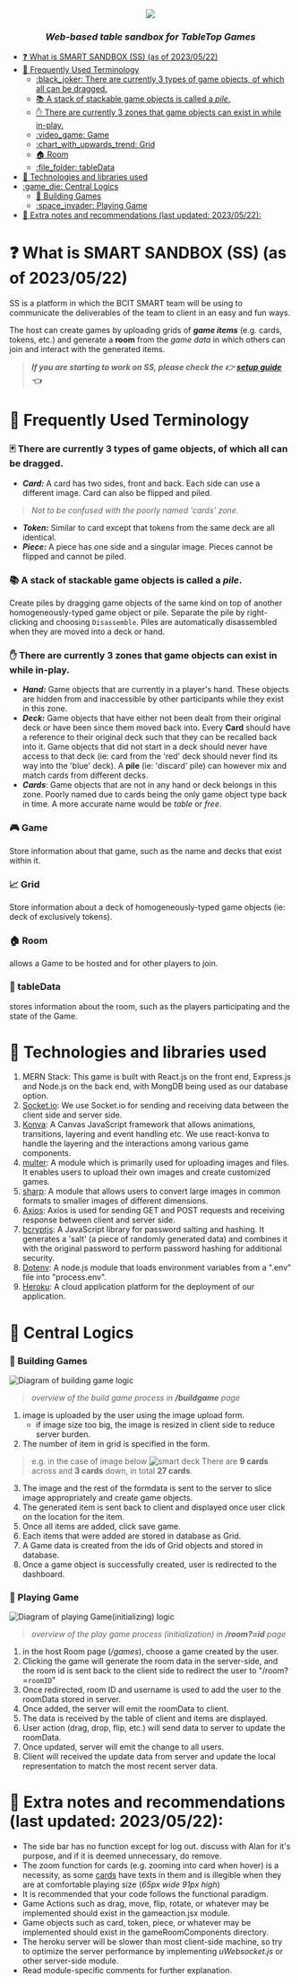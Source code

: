 <div align="center">
<img src="./public/assets/images/logo.png" /><br>
<h3><i>Web-based table sandbox for TableTop Games</i></h3>
</div>

- [❓ What is SMART SANDBOX (SS) (as of 2023/05/22)](#-what-is-smart-sandbox-ss-as-of-20230522)
- [:book: Frequently Used Terminology](#book-frequently-used-terminology)
    - [:black\_joker: There are currently 3 types of game objects, of which all can be dragged.](#black_joker-there-are-currently-3-types-of-game-objects-of-which-all-can-be-dragged)
    - [:books: A stack of stackable game objects is called a *pile*.](#books-a-stack-of-stackable-game-objects-is-called-a-pile)
    - [:hand: There are currently 3 zones that game objects can exist in while in-play.](#hand-there-are-currently-3-zones-that-game-objects-can-exist-in-while-in-play)
    - [:video\_game: Game](#video_game-game)
    - [:chart\_with\_upwards\_trend: Grid](#chart_with_upwards_trend-grid)
    - [:house: Room](#house-room)
    - [:file\_folder: tableData](#file_folder-tabledata)
- [:memo: Technologies and libraries used](#memo-technologies-and-libraries-used)
- [:game\_die: Central Logics](#game_die-central-logics)
    - [:hammer: Building Games](#hammer-building-games)
    - [:space\_invader: Playing Game](#space_invader-playing-game)
- [:pencil: Extra notes and recommendations (last updated: 2023/05/22):](#pencil-extra-notes-and-recommendations-last-updated-20230522)

# ❓ What is SMART SANDBOX (SS) (as of 2023/05/22)

SS is a platform in which the BCIT SMART team will be using to communicate the deliverables of the team to client in an easy and fun ways.

The host can create games by uploading grids of ***game items*** (e.g. cards, tokens, etc.) and generate a **room** from the *game data* in which others can join and interact with the generated items.

> **_If you are starting to work on SS, please check the :point_right: [setup guide](./docs/setup.md) :point_left:_**

# :book: Frequently Used Terminology
### :black_joker: There are currently 3 types of game objects, of which all can be dragged.
- ***Card:*** A card has two sides, front and back. Each side can use a different image. Card can also be flipped and piled.
> *Not to be confused with the poorly named 'cards' zone.*
- ***Token:*** Similar to card except that tokens from the same deck are all identical.
- ***Piece:*** A piece has one side and a singular image. Pieces cannot be flipped and cannot be piled.

### :books: A stack of stackable game objects is called a *pile*.

Create piles by dragging game objects of the same kind on top of another homogeneously-typed game object or pile. 
Separate the pile by right-clicking and choosing `Disassemble`.
Piles are automatically disassembled when they are moved into a deck or hand.

### :hand: There are currently 3 zones that game objects can exist in while in-play.
- ***Hand:*** Game objects that are currently in a player's hand. These objects are hidden from and inaccessible by other participants while they exist in this zone.
- ***Deck:*** Game objects that have either not been dealt from their original deck or have been since them moved back into. Every **Card** should have a reference to their original deck such that they can be recalled back into it. Game objects that did not start in a deck should never have access to that deck (ie: card from the 'red' deck should never find its way into the 'blue' deck). A **pile** (ie: 'discard' pile) can however mix and match cards from different decks.
- ***Cards***: Game objects that are not in any hand or deck belongs in this zone. Poorly named due to cards being the only game object type back in time. A more accurate name would be *table* or *free*.

### :video_game: Game 
Store information about that game, such as the name and decks that exist within it.
### :chart_with_upwards_trend: Grid 
Store information about a deck of homogeneously-typed game objects (ie: deck of exclusively tokens).
### :house: Room
allows a Game to be hosted and for other players to join.
### :file_folder: tableData
stores information about the room, such as the players participating and the state of the Game.

# :memo: Technologies and libraries used

1. MERN Stack: This game is built with React.js on the front end, Express.js and Node.js on the back end, with MongDB being used as our database option.
2. [Socket.io](https://socket.io/): We use Socket.io for sending and receiving data between the client side and server side.
3. [Konva](https://konvajs.org/docs/): A Canvas JavaScript framework that allows animations, transitions, layering and event handling etc. We use react-konva to handle the layering and the interactions among various game components.
4. [multer](https://www.npmjs.com/package/multer): A module which is primarily used for uploading images and files. It enables users to upload their own images and create customized games.
5. [sharp](https://www.npmjs.com/package/sharp): A module that allows users to convert large images in common formats to smaller images of different dimensions.
6. [Axios](https://www.npmjs.com/package/axios): Axios is used for sending GET and POST requests and receiving response between client and server side.
7. [bcryptjs](https://www.npmjs.com/package/bcryptjs): A JavaScript library for password salting and hashing. It generates a 'salt' (a piece of randomly generated data) and combines it with the original password to perform password hashing for additional security.
8. [Dotenv](https://www.npmjs.com/package/dotenv): A node.js module that loads environment variables from a ".env" file into "process.env".
9. [Heroku](https://www.heroku.com/): A cloud application platform for the deployment of our application.

# :game_die: Central Logics

### :hammer: Building Games
![Diagram of building game logic](./docs/buildGame.svg)
> *overview of the build game process in **/buildgame** page*
1. image is uploaded by the user using the image upload form.
   + if image size too big, the image is resized in client side to reduce server burden.
2. The number of item in grid is specified in the form.
> e.g. in the case of image below
  ![smart deck](docs/DECK_SMART.png)
  There are **9 cards** across and **3 cards** down, in total **27 cards**.
3. The image and the rest of the formdata is sent to the server to slice image appropriately and create game objects.
4. The generated item is sent back to client and displayed once user click on the location for the item.
5. Once all items are added, click save game.
6. Each items that were added are stored in database as Grid.
7. A Game data is created from the ids of Grid objects and stored in database.
8. Once a game object is successfully created, user is redirected to the dashboard.

### :space_invader: Playing Game
![Diagram of playing Game(initializing) logic](docs/playGame.svg)
> *overview of the play game process (initialization) in **/room?=id** page*
1. in the host Room page (*/games*), choose a game created by the user.
2. Clicking the game will generate the room data in the server-side, and the room id is sent back to the client side to redirect the user to "/room?=`roomID`"
3. Once redirected, room ID and username is used to add the user to the roomData stored in server.
4. Once added, the server will emit the roomData to client.
5. The data is received by the table of client and items are displayed.
6. User action (drag, drop, flip, etc.) will send data to server to update the roomData.
7. Once updated, server will emit the change to all users.
8. Client will received the update data from server and update the local representation to match the most recent server data.
# :pencil: Extra notes and recommendations (last updated: 2023/05/22):
- The side bar has no function except for log out. discuss with Alan for it's purpose, and if it is deemed unnecessary, do remove.
- The zoom function for cards (e.g. zooming into card when hover) is a necessity, as some [cards](./docs/DECK_SMART.png) have texts in them and is illegible when they are at comfortable playing size (*65px wide 91px high*)
- It is recommended that your code follows the functional paradigm.
- Game Actions such as drag, move, flip, rotate, or whatever may be implemented should exist in the gameaction.jsx module.
- Game objects such as card, token, piece, or whatever may be implemented should exist in the gameRoomComponents directory.
- The heroku server will be slower than most client-side machine, so try to optimize the server performance by implementing *uWebsocket.js* or other server-side module.
- Read module-specific comments for further explanation.